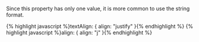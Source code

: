 <p class="b30" markdown="1">
Since this property has only one value, it is more common to use the string format.
</p>
{% highlight javascript %}textAlign: { align: "justify" }{% endhighlight %}
{% highlight javascript %}align: { align: "j" }{% endhighlight %}